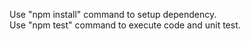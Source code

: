 Use "npm install" command to setup dependency. <br>
Use "npm test" command to execute code and unit test.
